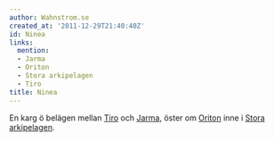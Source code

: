 ```yaml
---
author: Wahnstrom.se
created_at: '2011-12-29T21:40:40Z'
id: Ninea
links:
  mention:
  - Jarma
  - Oriton
  - Stora arkipelagen
  - Tiro
title: Ninea
---
```


En karg ö belägen mellan [Tiro] och [Jarma], öster om [Oriton] inne i [Stora arkipelagen].

  [Tiro]: Tiro
  [Jarma]: Jarma
  [Oriton]: Oriton
  [Stora arkipelagen]: Stora_arkipelagen